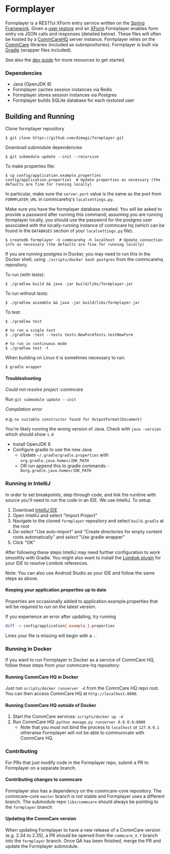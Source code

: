 Formplayer
===========

Formplayer is a RESTful XForm entry service written on the [Spring Framework](https://projects.spring.io/spring-framework/).
Given a [user restore](https://confluence.dimagi.com/display/commcarepublic/OTA+Restore+API) and
an [XForm](http://dimagi.github.io/xform-spec/) Formplayer enables form entry via JSON calls and responses (detailed below).
These files will often be hosted by a [CommCareHQ](https://www.github.com/dimagi/commcare-hq) server instance.
Formplayer relies on the [CommCare](https://www.github.com/dimagi/commcare-core) libraries (included as subrepositories).
Formplayer is built via [Gradle](https://spring.io/guides/gs/gradle/) (wrapper files included).

See also the [dev guide](DEV_GUIDE.md) for more resources to get started.

### Dependencies
+ Java (OpenJDK 8)
+ Formplayer caches session instances via Redis
+ Formplayer stores session instances via Postgres
+ Formplayer builds SQLite database for each restored user

Building and Running
------------
Clone formplayer repository

    $ git clone https://github.com/dimagi/formplayer.git

Download submodule dependencies

    $ git submodule update --init --recursive

To make properties file:

    $ cp config/application.example.properties config/application.properties  # Update properties as necessary (the defaults are fine for running locally)

In particular, make sure the `server.port` value is the same as the port from `FORMPLAYER_URL` in commcarehq's `localsettings.py`.

Make sure you have the formplayer database created. You will be asked to provide a password after running this command; assuming you are running formplayer locally, you should use the password for the postgres user associated with the locally-running instance of commcare hq (which can be found in the `DATABASES` section of your `localsettings.py` file).

    $ createdb formplayer -U commcarehq -h localhost  # Update connection info as necessary (the defaults are fine for running locally)

If you are running postgres in Docker, you may need to run this in the Docker shell, using `./scripts/docker bash postgres` from the commcarehq repository.

To run (with tests):

    $ ./gradlew build && java -jar build/libs/formplayer.jar

To run without tests:

    $ ./gradlew assemble && java -jar build/libs/formplayer.jar

To test:

    $ ./gradlew test

    # to run a single test
    $ ./gradlew :test --tests tests.NewFormTests.testNewForm

    # to run in continuous mode
    $ ./gradlew test -t

When building on Linux it is sometimes necessary to run:

    $ gradle wrapper

#### Troubleshooting

*Could not resolve project :commcare*

Run `git submodule update --init`

*Compilation error*

e.g. `no suitable constructor found for OutputFormat(Document)`

You're likely running the wrong version of Java. Check with `java -version` which should show `1.8`

- Install OpenJDK 8
- Configure gradle to use the new Java
  - Update `~/.gradle/gradle.properties` with `org.gradle.java.home=/JDK_PATH`
  - OR run append this to gradle commands: `-Dorg.gradle.java.home=/JDK_PATH`

### Running in IntelliJ

In order to set breakpoints, step through code, and link the runtime with source you'll need to run the code in an IDE. We use IntelliJ. To setup

1. Download [IntelliJ IDE](https://www.jetbrains.com/idea/download/#section=mac)
2. Open IntelliJ and select "Import Project"
3. Navigate to the cloned `formplayer` repository and select `build.gradle` at the root
4. De-select "Use auto-import" and "Create directories for empty content roots automatically" and *select* "Use gradle wrapper"
5. Click "OK"

After following these steps IntelliJ may need further configuration to work smoothly with Gradle. You might also want to install the [Lombok plugin](https://plugins.jetbrains.com/plugin/6317-lombok) for your IDE to resolve Lombok references. 

Note: You can also use Android Studio as your IDE and follow the same steps as above.

#### Keeping your application.properties up to date

Properties are occasionally added to application.example.properties that will be required to run on the latest version.

If you experience an error after updating, try running

```bash
diff -u config/application{.example,}.properties
```

Lines your file is missing will begin with a `-`.

### Running in Docker

If you want to run Formplayer in Docker as a service of CommCare HQ, follow these steps from your commcare-hq repository:

#### Running CommCare HQ in Docker

Just run `scripts/docker runserver -d` from the CommCare HQ repo root. You can then access CommCare HQ at
`http://localhost:8000`.

#### Running CommCare HQ outside of Docker

1. Start the CommCare services: `scripts/docker up -d`
2. Run CommCare HQ: `python manage.py runserver 0.0.0.0:8000`
   - Note that you must not bind the process to `localhost` or `127.0.0.1` otherwise Formplayer will not be able to
    communicate with CommCare HQ.

### Contributing

For PRs that just modify code in the Formplayer repo, submit a PR to Formplayer on a separate branch.


#### Contributing changes to commcare

Formplayer also has a dependency on the commcare-core repository. The commcare-core `master` branch is not
stable and Formplayer uses a different branch. The submodule repo `libs/commcare` should always be pointing to
the `formplayer` branch.

#### Updating the CommCare version

When updating Formplayer to have a new release of a CommCare version (e.g. 2.34 to 2.35), a PR should be opened from the `commcare_X.Y` branch into
the `formplayer` branch. Once QA has been finished, merge the PR and update the Formplayer submodule.
